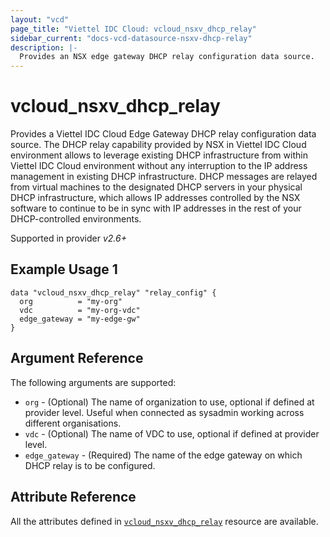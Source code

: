 ```yaml
---
layout: "vcd"
page_title: "Viettel IDC Cloud: vcloud_nsxv_dhcp_relay"
sidebar_current: "docs-vcd-datasource-nsxv-dhcp-relay"
description: |-
  Provides an NSX edge gateway DHCP relay configuration data source.
---
```


# vcloud\_nsxv\_dhcp\_relay

Provides a Viettel IDC Cloud Edge Gateway DHCP relay configuration data source. The DHCP relay
capability provided by NSX in Viettel IDC Cloud environment allows to leverage existing DHCP
infrastructure from within Viettel IDC Cloud environment without any interruption to the IP address
management in existing DHCP infrastructure. DHCP messages are relayed from virtual machines to the
designated DHCP servers in your physical DHCP infrastructure, which allows IP addresses controlled
by the NSX software to continue to be in sync with IP addresses in the rest of your DHCP-controlled
environments. 

Supported in provider *v2.6+*

## Example Usage 1

```hcl
data "vcloud_nsxv_dhcp_relay" "relay_config" {
  org          = "my-org"
  vdc          = "my-org-vdc"
  edge_gateway = "my-edge-gw"
}
```


## Argument Reference

The following arguments are supported:

* `org` - (Optional) The name of organization to use, optional if defined at provider level. Useful
  when connected as sysadmin working across different organisations.
* `vdc` - (Optional) The name of VDC to use, optional if defined at provider level.
* `edge_gateway` - (Required) The name of the edge gateway on which DHCP relay is to be configured.

## Attribute Reference

All the attributes defined in [`vcloud_nsxv_dhcp_relay`](/providers/viettelidc-provider/vcloud/latest/docs/resources/nsxv_dhcp_relay)
resource are available.
